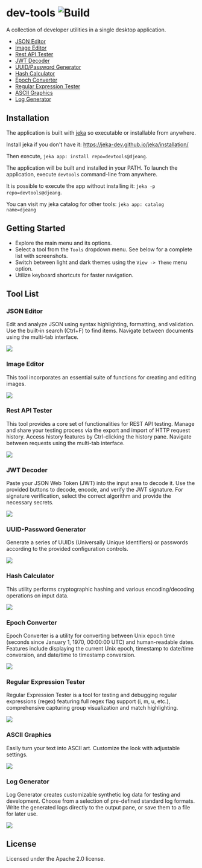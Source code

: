 # dev-tools ![Build](https://github.com/reugn/dev-tools/workflows/Build/badge.svg)

A collection of developer utilities in a single desktop application.

* [JSON Editor](#json-editor)
* [Image Editor](#image-editor)
* [Rest API Tester](#rest-api-tester)
* [JWT Decoder](#jwt-decoder)
* [UUID/Password Generator](#uuid-password-generator)
* [Hash Calculator](#hash-calculator)
* [Epoch Converter](#epoch-converter)
* [Regular Expression Tester](#regular-expression-tester)
* [ASCII Graphics](#ascii-graphics)
* [Log Generator](#log-generator)

## Installation

The application is built with [jeka](https://jeka.dev) so executable or installable from anywhere.

Install jeka if you don't have it: https://jeka-dev.github.io/jeka/installation/

Then execute, ```jeka app: install repo=devtools@djeang```.

The application will be built and installed in your PATH.
To launch the application, execute ```devtools``` command-line from anywhere.

It is possible to execute the app without installing it: ```jeka -p repo=devtools@djeang```.

You can visit my jeka catalog for other tools: ```jeka app: catalog name=djeang```


## Getting Started

* Explore the main menu and its options.
* Select a tool from the `Tools` dropdown menu. See below for a complete list with screenshots.
* Switch between light and dark themes using the `View -> Theme` menu option.
* Utilize keyboard shortcuts for faster navigation.

## Tool List

### JSON Editor

Edit and analyze JSON using syntax highlighting, formatting, and validation.
Use the built-in search (Ctrl+F) to find items. Navigate between documents using the multi-tab interface.

![](docs/images/json_editor.png)

### Image Editor

This tool incorporates an essential suite of functions for creating and editing images.

![](docs/images/image_editor.png)

### Rest API Tester

This tool provides a core set of functionalities for REST API testing.
Manage and share your testing process via the export and import of HTTP request history.
Access history features by Ctrl-clicking the history pane. Navigate between requests using the multi-tab interface.

![](docs/images/rest_api.png)

### JWT Decoder

Paste your JSON Web Token (JWT) into the input area to decode it. Use the provided buttons to
decode, encode, and verify the JWT signature. For signature verification, select the correct algorithm and provide
the necessary secrets.

![](docs/images/jwt_decoder.png)

### UUID-Password Generator

Generate a series of UUIDs (Universally Unique Identifiers) or passwords according to the provided configuration
controls.

![](docs/images/generator.png)

### Hash Calculator

This utility performs cryptographic hashing and various encoding/decoding operations on input data.

![](docs/images/hash_calculator.png)

### Epoch Converter

Epoch Converter is a utility for converting between Unix epoch time (seconds since January 1, 1970, 00:00:00 UTC)
and human-readable dates. Features include displaying the current Unix epoch, timestamp to date/time
conversion, and date/time to timestamp conversion.

![](docs/images/epoch_converter.png)

### Regular Expression Tester

Regular Expression Tester is a tool for testing and debugging regular expressions (regex) featuring full regex flag
support (i, m, u, etc.), comprehensive capturing group visualization and match highlighting.

![](docs/images/regex_tester.png)

### ASCII Graphics

Easily turn your text into ASCII art. Customize the look with adjustable settings.

![](docs/images/ascii_graphics.png)

### Log Generator

Log Generator creates customizable synthetic log data for testing and development.
Choose from a selection of pre-defined standard log formats.
Write the generated logs directly to the output pane, or save them to a file for later use.

![](docs/images/log_generator.png)

## License

Licensed under the Apache 2.0 license.
